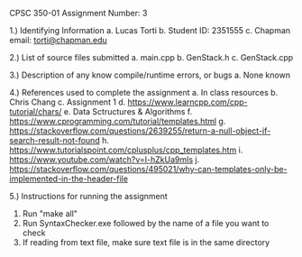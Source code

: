 CPSC 350-01
Assignment Number: 3

1.) Identifying Information
a. Lucas Torti
b. Student ID: 2351555
c. Chapman email: torti@chapman.edu

2.) List of source files submitted
a. main.cpp
b. GenStack.h
c. GenStack.cpp

3.) Description of any know compile/runtime errors, or bugs
a. None known

4.) References used to complete the assignment
a. In class resources
b. Chris Chang
c. Assignment 1
d. https://www.learncpp.com/cpp-tutorial/chars/
e. Data Sctructures & Algorithms
f. https://www.cprogramming.com/tutorial/templates.html
g. https://stackoverflow.com/questions/2639255/return-a-null-object-if-search-result-not-found
h. https://www.tutorialspoint.com/cplusplus/cpp_templates.htm
i. https://www.youtube.com/watch?v=I-hZkUa9mIs
j. https://stackoverflow.com/questions/495021/why-can-templates-only-be-implemented-in-the-header-file



5.) Instructions for running the assignment
1. Run "make all"
2. Run SyntaxChecker.exe followed by the name of a file you want to check
3. If reading from text file, make sure text file is in the same directory